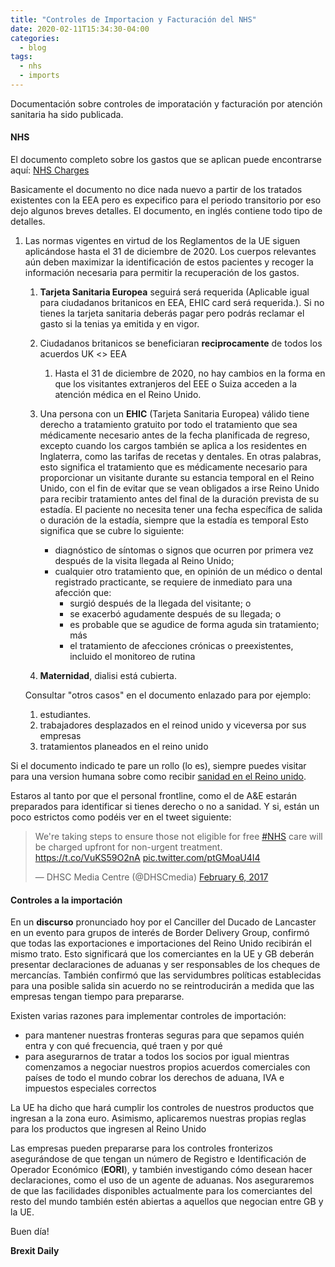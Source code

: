 ```yaml
---
title: "Controles de Importacion y Facturación del NHS"
date: 2020-02-11T15:34:30-04:00
categories:
  - blog
tags:
  - nhs
  - imports
---
```


Documentación sobre controles de imporatación y facturación por atención sanitaria ha sido publicada.

#### NHS ####

El documento completo sobre los gastos que se aplican puede encontrarse aquí: [NHS Charges](https://assets.publishing.service.gov.uk/government/uploads/system/uploads/attachment_data/file/864481/Guidance_on_implementing_the_overseas_visitor_charging_regulations_-_Feb_2020.pdf)

Basicamente el documento no dice nada nuevo a partir de los tratados existentes con la EEA pero es expecifico para el periodo transitorio por eso dejo algunos breves detalles. El documento, en inglés contiene todo tipo de detalles.

1. Las normas vigentes en virtud de los Reglamentos de la UE siguen aplicándose hasta el 31 de diciembre de 2020. Los cuerpos relevantes aún deben maximizar la identificación de estos pacientes y recoger la información necesaria para permitir la recuperación de los gastos.  

   1. **Tarjeta Sanitaria Europea** seguirá será requerida (Aplicable igual para ciudadanos britanicos en EEA, EHIC card será requerida.). Si no tienes la tarjeta sanitaria deberás pagar pero podrás reclamar el gasto si la tenias ya emitida y en vigor.
   
   2. Ciudadanos britanicos se beneficiaran **reciprocamente** de todos los acuerdos UK <> EEA
      1. Hasta el 31 de diciembre de 2020, no hay cambios en la forma en que los visitantes extranjeros del EEE o Suiza acceden a la atención médica en el Reino Unido.

   3. Una persona con un **EHIC** (Tarjeta Sanitaria Europea) válido tiene derecho a tratamiento gratuito por todo el tratamiento que sea médicamente necesario antes de la fecha planificada de regreso,  excepto cuando los cargos también se aplica a los residentes en Inglaterra, como las tarifas de recetas y dentales. En otras palabras, esto significa el tratamiento que es médicamente necesario para proporcionar un visitante durante su estancia temporal en el Reino Unido, con el fin de evitar que se vean obligados a irse Reino Unido para recibir tratamiento antes del final de la duración prevista de su estadía. El paciente no necesita tener una fecha específica de salida o duración de la estadía, siempre que la estadía es temporal Esto significa que se cubre lo siguiente:
      - diagnóstico de síntomas o signos que ocurren por primera vez después de la visita llegada al Reino Unido;
      - cualquier otro tratamiento que, en opinión de un médico o dental registrado practicante, se requiere de inmediato para una afección que:
        - surgió después de la llegada del visitante; o
        - se exacerbó agudamente después de su llegada; o
        - es probable que se agudice de forma aguda sin tratamiento; más
        - el tratamiento de afecciones crónicas o preexistentes, incluido el monitoreo de rutina

   4. **Maternidad**, dialisi está cubierta. 

   Consultar "otros casos" en el documento enlazado para por ejemplo:

   1. estudiantes.
   2. trabajadores desplazados en el reinod unido y viceversa por sus empresas
   3. tratamientos planeados en el reino unido

Si el documento indicado te pare un rollo (lo es), siempre puedes visitar para una version humana sobre como recibir [sanidad en el Reino unido](http://www.nhs.uk/nhsengland/Healthcareabroad/pages/Healthcareabroad.aspx).

Estaros al tanto por que el personal frontline, como el de A&E estarán preparados para identificar si tienes derecho o no a sanidad. Y si, están un poco estrictos como podéis ver  en el tweet siguiente:

<blockquote class="twitter-tweet"><p lang="en" dir="ltr">We&#39;re taking steps to ensure those not eligible for free <a href="https://twitter.com/hashtag/NHS?src=hash&amp;ref_src=twsrc%5Etfw">#NHS</a> care will be charged upfront for non-urgent treatment. <a href="https://t.co/VuKS59O2nA">https://t.co/VuKS59O2nA</a> <a href="https://t.co/ptGMoaU4I4">pic.twitter.com/ptGMoaU4I4</a></p>&mdash; DHSC Media Centre (@DHSCmedia) <a href="https://twitter.com/DHSCmedia/status/828588759532892160?ref_src=twsrc%5Etfw">February 6, 2017</a></blockquote> <script async src="https://platform.twitter.com/widgets.js" charset="utf-8"></script>

#### Controles a la importación ####

En un **discurso** pronunciado hoy por el Canciller del Ducado de Lancaster en un evento para grupos de interés de Border Delivery Group, confirmó que todas las exportaciones e importaciones del Reino Unido recibirán el mismo trato. Esto significará que los comerciantes en la UE y GB deberán presentar declaraciones de aduanas y ser responsables de los cheques de mercancías. También confirmó que las servidumbres políticas establecidas para una posible salida sin acuerdo no se reintroducirán a medida que las empresas tengan tiempo para prepararse.

Existen varias razones para implementar controles de importación:

- para mantener nuestras fronteras seguras para que sepamos quién entra y con qué frecuencia, qué traen y por qué
- para asegurarnos de tratar a todos los socios por igual mientras comenzamos a negociar nuestros propios acuerdos comerciales con países de todo el mundo cobrar los derechos de aduana, IVA e impuestos especiales correctos

La UE ha dicho que hará cumplir los controles de nuestros productos que ingresan a la zona euro. Asimismo, aplicaremos nuestras propias reglas para los productos que ingresen al Reino Unido

Las empresas pueden prepararse para los controles fronterizos asegurándose de que tengan un número de Registro e Identificación de Operador Económico (**EORI**), y también investigando cómo desean hacer declaraciones, como el uso de un agente de aduanas. Nos aseguraremos de que las facilidades disponibles actualmente para los comerciantes del resto del mundo también estén abiertas a aquellos que negocian entre GB y la UE.

Buen día!

**Brexit Daily**